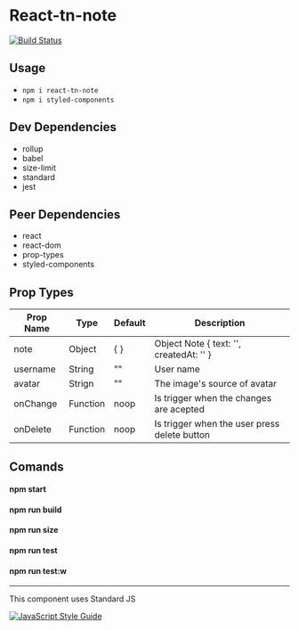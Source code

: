 # React-tn-note
[![Build Status](https://travis-ci.org/GerardoGallegos/react-tn-note.svg?branch=master)](https://travis-ci.org/GerardoGallegos/react-tn-note)

## Usage
- ```npm i react-tn-note```
- ```npm i styled-components```

## Dev Dependencies
* rollup
* babel
* size-limit
* standard
* jest

## Peer Dependencies
* react
* react-dom
* prop-types
* styled-components

## Prop Types

Prop Name          | Type      | Default    | Description |
------------------ | --------- | ---------- | ----------- |
note               | Object    | { }        | Object Note { text: '', createdAt: '' } |
username           | String    | ""         | User name   |
avatar             | Strign    | ""         | The image's source of avatar  |
onChange           | Function  | noop       | Is trigger when the changes are acepted |
onDelete           | Function  | noop       | Is trigger when the user press delete button |

## Comands

#### npm start
#### npm run build
#### npm run size
#### npm run test
#### npm run test:w

--------

This component uses Standard JS

[![JavaScript Style Guide](https://cdn.rawgit.com/standard/standard/master/badge.svg)](https://github.com/standard/standard)